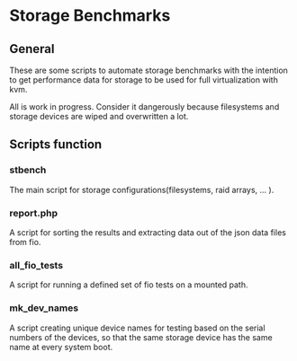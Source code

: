 # Storage Benchmarks

## General

These are some scripts to automate storage benchmarks with the intention to get performance data
for storage to be used for full virtualization with kvm.

All is work in progress. Consider it dangerously because filesystems and storage devices are 
wiped and overwritten a lot.

## Scripts function

### stbench
 
The main script for storage configurations(filesystems, raid arrays, ... ).

### report.php 

A script for sorting the results and extracting data out of the json data files from fio.

### all_fio_tests

A script for running a defined set of fio tests on a mounted path.

### mk_dev_names

A script creating unique device names for testing based on the serial numbers of the devices, so that the same storage device has the same name at every system boot.

